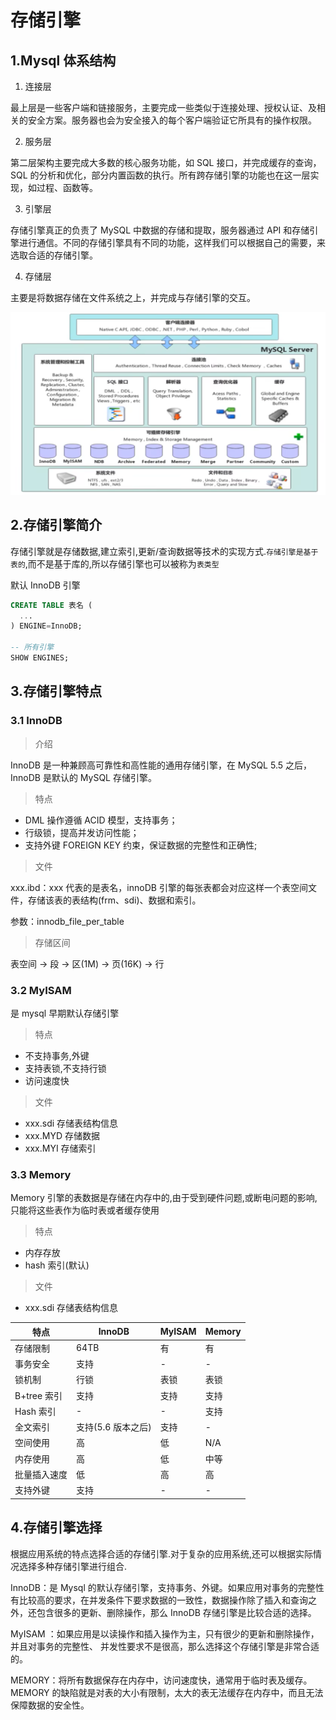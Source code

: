 # 存储引擎

## 1.Mysql 体系结构

1. 连接层

最上层是一些客户端和链接服务，主要完成一些类似于连接处理、授权认证、及相关的安全方案。服务器也会为安全接入的每个客户端验证它所具有的操作权限。

2. 服务层

第二层架构主要完成大多数的核心服务功能，如 SQL 接口，并完成缓存的查询，SQL 的分析和优化，部分内置函数的执行。所有跨存储引擎的功能也在这一层实现，如过程、函数等。

3. 引擎层

存储引擎真正的负责了 MySQL 中数据的存储和提取，服务器通过 API 和存储引擎进行通信。不同的存储引擎具有不同的功能，这样我们可以根据自己的需要，来选取合适的存储引擎。

4. 存储层

主要是将数据存储在文件系统之上，并完成与存储引擎的交互。

![mysql 体系结构](./image/mysql.png)

## 2.存储引擎简介

存储引擎就是存储数据,建立索引,更新/查询数据等技术的实现方式.`存储引擎是基于表的`,而不是基于库的,所以存储引擎也可以被称为`表类型`

默认 InnoDB 引擎

```sql
CREATE TABLE 表名 (
  ...
) ENGINE=InnoDB;

-- 所有引擎
SHOW ENGINES;
```

## 3.存储引擎特点

### 3.1 InnoDB

> 介绍

InnoDB 是一种兼顾高可靠性和高性能的通用存储引擎，在 MySQL 5.5 之后，InnoDB 是默认的 MySQL 存储引擎。

> 特点

- DML 操作遵循 ACID 模型，支持事务；
- 行级锁，提高并发访问性能；
- 支持外键 FOREIGN KEY 约束，保证数据的完整性和正确性;

> 文件

xxx.ibd：xxx 代表的是表名，innoDB 引擎的每张表都会对应这样一个表空间文件，存储该表的表结构(frm、sdi)、数据和索引。

参数：innodb_file_per_table

> 存储区间

表空间 -> 段 -> 区(1M) -> 页(16K) -> 行

### 3.2 MyISAM

是 mysql 早期默认存储引擎

> 特点

- 不支持事务,外键
- 支持表锁,不支持行锁
- 访问速度快

> 文件

- xxx.sdi 存储表结构信息
- xxx.MYD 存储数据
- xxx.MYI 存储索引

### 3.3 Memory

Memory 引擎的表数据是存储在内存中的,由于受到硬件问题,或断电问题的影响,只能将这些表作为临时表或者缓存使用

> 特点

- 内存存放
- hash 索引(默认)

> 文件

- xxx.sdi 存储表结构信息

| 特点         | InnoDB             | MyISAM | Memory |
| ------------ | ------------------ | ------ | ------ |
| 存储限制     | 64TB               | 有     | 有     |
| 事务安全     | 支持               | -      | -      |
| 锁机制       | 行锁               | 表锁   | 表锁   |
| B+tree 索引  | 支持               | 支持   | 支持   |
| Hash 索引    | -                  | -      | 支持   |
| 全文索引     | 支持(5.6 版本之后) | 支持   | -      |
| 空间使用     | 高                 | 低     | N/A    |
| 内存使用     | 高                 | 低     | 中等   |
| 批量插入速度 | 低                 | 高     | 高     |
| 支持外键     | 支持               | -      | -      |

## 4.存储引擎选择

根据应用系统的特点选择合适的存储引擎.对于复杂的应用系统,还可以根据实际情况选择多种存储引擎进行组合.

InnoDB：是 Mysql 的默认存储引擎，支持事务、外键。如果应用对事务的完整性有比较高的要求，在并发条件下要求数据的一致性，数据操作除了插入和查询之外，还包含很多的更新、删除操作，那么 InnoDB 存储引擎是比较合适的选择。

MyISAM ：如果应用是以读操作和插入操作为主，只有很少的更新和删除操作，并且对事务的完整性、 并发性要求不是很高，那么选择这个存储引擎是非常合适的。

MEMORY：将所有数据保存在内存中，访问速度快，通常用于临时表及缓存。MEMORY 的缺陷就是对表的大小有限制，太大的表无法缓存在内存中，而且无法保障数据的安全性。
